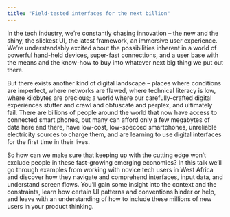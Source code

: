 ```yaml
---
title: "Field-tested interfaces for the next billion"
---
```


In the tech industry, we’re constantly chasing innovation – the new and the shiny, the slickest UI, the latest framework, an immersive user experience. We’re understandably excited about the possibilities inherent in a world of powerful hand-held devices, super-fast connections, and a user base with the means and the know-how to buy into whatever next big thing we put out there.

But there exists another kind of digital landscape – places where conditions are imperfect, where networks are flawed, where technical literacy is low, where kilobytes are precious; a world where our carefully-crafted digital experiences stutter and crawl and obfuscate and perplex, and ultimately fail. There are billions of people around the world that now have access to connected smart phones, but many can afford only a few megabytes of data here and there, have low-cost, low-specced smartphones, unreliable electricity sources to charge them, and are learning to use digital interfaces for the first time in their lives.

So how can we make sure that keeping up with the cutting edge won’t exclude people in these fast-growing emerging economies? In this talk we’ll go through examples from working with novice tech users in West Africa and discover how they navigate and comprehend interfaces, input data, and understand screen flows. You’ll gain some insight into the context and the constraints,  learn how certain UI patterns and conventions hinder or help, and leave with an understanding of how to include these millions of new users in your product thinking.
